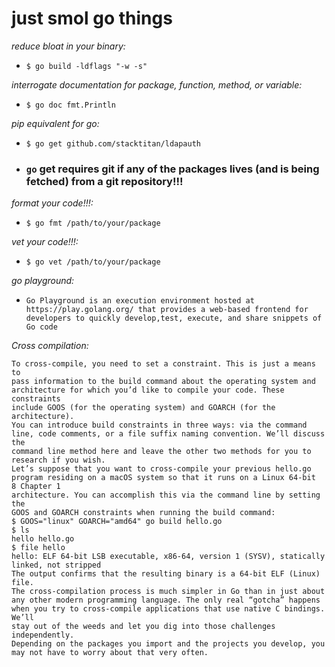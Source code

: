 # just smol go things
_reduce bloat in your binary:_
  * `$ go build -ldflags "-w -s"`

_interrogate documentation for package,
function, method, or variable:_
  * `$ go doc fmt.Println`

_pip equivalent for go:_
  * `$ go get github.com/stacktitan/ldapauth`
  * ### `go` get requires git if any of the packages lives (and is being fetched) from a git repository!!!
  
_format your code!!!:_
  * `$ go fmt /path/to/your/package`
  
_vet your code!!!:_
  * `$ go vet /path/to/your/package`

_go playground:_
  * ```Go Playground is an execution environment hosted at https://play.golang.org/ that provides a web-based frontend for developers to quickly develop,test, execute, and share snippets of Go code```

_Cross compilation:_
```
To cross-compile, you need to set a constraint. This is just a means to
pass information to the build command about the operating system and
architecture for which you’d like to compile your code. These constraints
include GOOS (for the operating system) and GOARCH (for the architecture).
You can introduce build constraints in three ways: via the command
line, code comments, or a file suffix naming convention. We’ll discuss the
command line method here and leave the other two methods for you to
research if you wish.
Let’s suppose that you want to cross-compile your previous hello.go
program residing on a macOS system so that it runs on a Linux 64-bit 
8 Chapter 1
architecture. You can accomplish this via the command line by setting the
GOOS and GOARCH constraints when running the build command:
$ GOOS="linux" GOARCH="amd64" go build hello.go
$ ls
hello hello.go
$ file hello
hello: ELF 64-bit LSB executable, x86-64, version 1 (SYSV), statically linked, not stripped
The output confirms that the resulting binary is a 64-bit ELF (Linux) file.
The cross-compilation process is much simpler in Go than in just about
any other modern programming language. The only real “gotcha” happens
when you try to cross-compile applications that use native C bindings. We’ll
stay out of the weeds and let you dig into those challenges independently.
Depending on the packages you import and the projects you develop, you
may not have to worry about that very often.
```
